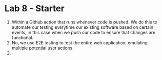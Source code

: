 # Lab 8 - Starter

1. Within a Github action that runs whenever code is pushed. We do this to automate our testing everytime our existing software based on certain events, in this case when we push our code to ensure that changes are functional.
2. No, we use E2E testing to test the entire web application, emulating multiple potential user actions.
3.

